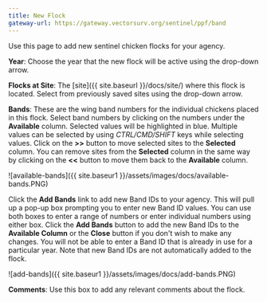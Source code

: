 ```yaml
---
title: New Flock
gateway-url: https://gateway.vectorsurv.org/sentinel/ppf/band
---
```


Use this page to add new sentinel chicken flocks for your agency.

**Year**: Choose the year that the new flock will be active using the drop-down arrow.

**Flocks at Site**: The [site]({{ site.baseurl }}/docs/site/) where this flock is located. Select from previously saved sites using the drop-down arrow.

**Bands**: These are the wing band numbers for the individual chickens placed in this flock. Select band numbers by clicking on the numbers under the **Available** column. Selected values will be highlighted in blue. Multiple values can be selected by using _CTRL/CMD/SHIFT_ keys while selecting values. Click on the **>>** button to move selected sites to the **Selected** column. You can remove sites from the **Selected** column in the same way by clicking on the **<<** button to move them back to the **Available** column.

  ![available-bands]({{ site.baseur1 }}/assets/images/docs/available-bands.PNG)
  
  Click the **Add Bands** link to add new Band IDs to your agency. This will pull up a pop-up box prompting you to enter new Band ID values. You can use both boxes to enter a range of numbers or enter individual numbers using either box. Click the **Add Bands** button to add the new Band IDs to the **Available Column** or the **Close** button if you don't wish to make any changes. You will not be able to enter a Band ID that is already in use for a particular year. Note that new Band IDs are not automatically added to the flock.

  ![add-bands]({{ site.baseur1 }}/assets/images/docs/add-bands.PNG)

**Comments**: Use this box to add any relevant comments about the flock.
